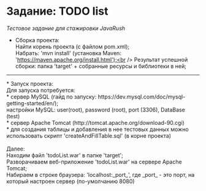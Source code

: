 # Задание: TODO list<br />
*Тестовое задание для стажировки JavaRush*<br />

* Сборка проекта:<br />
    Найти корень проекта (с файлом pom.xml);<br />
    Набрать: 'mvn install' (установка Maven: 'https://maven.apache.org/install.html');<br />
    Результат успешной сборки: папка 'target' + собранные ресурсы и библиотеки в ней;<br />
<hr>
* Запуск проекта:<br />
    Для запуска потребуется: <br />
        * сервер MySQL (гайд по запуску: https://dev.mysql.com/doc/mysql-getting-started/en/);<br />
        настройки MySQL: user(root), password (root), port (3306), DataBase (test)<br />
        * сервер Apache Tomcat (http://tomcat.apache.org/download-90.cgi)<br />
        * для создания таблицы и добавления в нее тестовых данных можно использовать скрипт 'createAndFillTable.sql' (в корне проекта)<br />
<br />
    Далее:<br />
    Находим файл 'todoList.war' в папке 'target';<br />
    Разворачиваем веб-приложение 'todoList.war' на сервере Apache Tomcat;<br />
    Набираем в строке браузера: 'localhost:_port_', где _port_ - это порт, на который настроен сервер (по-умолчанию 8080)<br />


